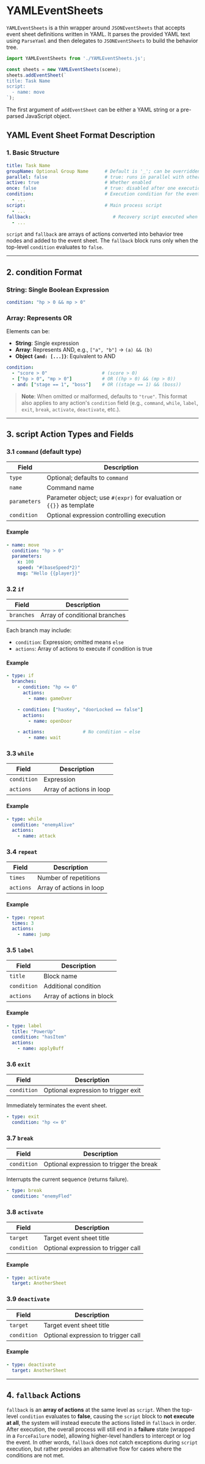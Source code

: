 # YAMLEventSheets

`YAMLEventSheets` is a thin wrapper around `JSONEventSheets` that accepts event sheet definitions written in YAML. It parses the provided YAML text using `ParseYaml` and then delegates to `JSONEventSheets` to build the behavior tree.

```javascript
import YAMLEventSheets from './YAMLEventSheets.js';

const sheets = new YAMLEventSheets(scene);
sheets.addEventSheet(`
title: Task Name
script:
  - name: move
`);
```

The first argument of `addEventSheet` can be either a YAML string or a pre-parsed JavaScript object.

## YAML Event Sheet Format Description

### 1. Basic Structure

```yaml
title: Task Name
groupName: Optional Group Name      # Default is '_'; can be overridden by addEventSheet's groupName
parallel: false                     # true: runs in parallel with other sheets
active: true                        # Whether enabled
once: false                         # true: disabled after one execution
condition:                          # Execution condition for the event sheet
  - ...
script:                             # Main process script
  - ...
fallback:                              # Recovery script executed when top-level condition is false (optional)
  - ...
```

`script` and `fallback` are arrays of actions converted into behavior tree nodes and added to the event sheet. The `fallback` block runs only when the top-level `condition` evaluates to `false`.

---

## 2. condition Format

### String: Single Boolean Expression

```yaml
condition: "hp > 0 && mp > 0"
```

### Array: Represents OR

Elements can be:

* **String**: Single expression
* **Array**: Represents AND, e.g., `["a", "b"]` → `(a) && (b)`
* **Object `{and: [...]}`**: Equivalent to AND

```yaml
condition:
  - "score > 0"                    # (score > 0)
  - ["hp > 0", "mp > 0"]           # OR ((hp > 0) && (mp > 0))
  - and: ["stage == 1", "boss"]    # OR ((stage == 1) && (boss))
```

> **Note**: When omitted or malformed, defaults to `"true"`.
> This format also applies to any action's `condition` field (e.g., `command`, `while`, `label`, `exit`, `break`, `activate`, `deactivate`, etc.).

---

## 3. script Action Types and Fields

### 3.1 `command` (default type)

| Field        | Description                                                          |
| ------------ | -------------------------------------------------------------------- |
| `type`       | Optional; defaults to `command`                                      |
| `name`       | Command name                                                         |
| `parameters` | Parameter object; use `#(expr)` for evaluation or `{{}}` as template |
| `condition`  | Optional expression controlling execution                            |

#### Example

```yaml
- name: move
  condition: "hp > 0"
  parameters:
    x: 100
    speed: "#(baseSpeed*2)"
    msg: "Hello {{player}}"
```

### 3.2 `if`

| Field      | Description                   |
| ---------- | ----------------------------- |
| `branches` | Array of conditional branches |

Each branch may include:

* `condition`: Expression; omitted means `else`
* `actions`: Array of actions to execute if condition is true

#### Example

```yaml
- type: if
  branches:
    - condition: "hp <= 0"
      actions:
        - name: gameOver

    - condition: ["hasKey", "doorLocked == false"]
      actions:
        - name: openDoor

    - actions:              # No condition → else
        - name: wait
```

### 3.3 `while`

| Field       | Description              |
| ----------- | ------------------------ |
| `condition` | Expression               |
| `actions`   | Array of actions in loop |

#### Example

```yaml
- type: while
  condition: "enemyAlive"
  actions:
    - name: attack
```

### 3.4 `repeat`

| Field     | Description              |
| --------- | ------------------------ |
| `times`   | Number of repetitions    |
| `actions` | Array of actions in loop |

#### Example

```yaml
- type: repeat
  times: 3
  actions:
    - name: jump
```

### 3.5 `label`

| Field       | Description               |
| ----------- | ------------------------- |
| `title`     | Block name                |
| `condition` | Additional condition      |
| `actions`   | Array of actions in block |

#### Example

```yaml
- type: label
  title: "PowerUp"
  condition: "hasItem"
  actions:
    - name: applyBuff
```

### 3.6 `exit`

| Field       | Description                          |
|-------------|--------------------------------------|
| `condition` | Optional expression to trigger exit  |

Immediately terminates the event sheet.

```yaml
- type: exit
  condition: "hp <= 0"
```

### 3.7 `break`

| Field       | Description                               |
|-------------|-------------------------------------------|
| `condition` | Optional expression to trigger the break  |

Interrupts the current sequence (returns failure).

```yaml
- type: break
  condition: "enemyFled"
```

### 3.8 `activate`

| Field       | Description                          |
| ----------- | ------------------------------------ |
| `target`    | Target event sheet title             |
| `condition` | Optional expression to trigger call |

#### Example

```yaml
- type: activate
  target: AnotherSheet
```

### 3.9 `deactivate`

| Field       | Description                          |
| ----------- | ------------------------------------ |
| `target`    | Target event sheet title             |
| `condition` | Optional expression to trigger call |

#### Example

```yaml
- type: deactivate
  target: AnotherSheet
```

---

## 4. `fallback` Actions

`fallback` is an **array of actions** at the same level as `script`.
When the top-level `condition` evaluates to **false**, causing the `script` block to **not execute at all**, the system will instead execute the actions listed in `fallback` in order.
After execution, the overall process will still end in a **failure** state (wrapped in a `ForceFailure` node), allowing higher-level handlers to intercept or log the event.
In other words, `fallback` does not catch exceptions during `script` execution, but rather provides an alternative flow for cases where the conditions are not met.